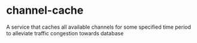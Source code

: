 # channel-cache
A service that caches all available channels for some specified time period to alleviate traffic congestion towards database
